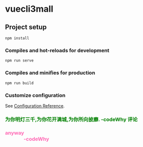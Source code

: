 # vuecli3mall

## Project setup
```
npm install
```

### Compiles and hot-reloads for development
```
npm run serve
```

### Compiles and minifies for production
```
npm run build
```

### Customize configuration
See [Configuration Reference](https://cli.vuejs.org/config/).

### <font color="green">为你明灯三千,为你花开满城,为你所向披靡.  -codeWhy  评论<font>


### <font color="hotpink">anyway  <br> &emsp; &emsp; &emsp; -codeWhy <font>
